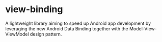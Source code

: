 # view-binding
A lightweight library aiming to speed up Android app development by leveraging the new Android Data Binding together with the Model-View-ViewModel design pattern.
